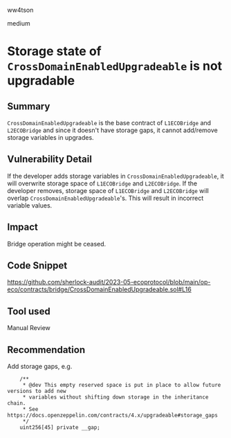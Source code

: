 ww4tson

medium

# Storage state of `CrossDomainEnabledUpgradeable` is not upgradable

## Summary
`CrossDomainEnabledUpgradeable` is the base contract of `L1ECOBridge` and `L2ECOBridge` and since it doesn't have storage gaps, it cannot add/remove storage variables in upgrades.

## Vulnerability Detail
If the developer adds storage variables in `CrossDomainEnabledUpgradeable`, it will overwrite storage space of `L1ECOBridge` and `L2ECOBridge`.
If the developer removes, storage space of `L1ECOBridge` and `L2ECOBridge` will overlap `CrossDomainEnabledUpgradeable`'s.
This will result in incorrect variable values.

## Impact
Bridge operation might be ceased.

## Code Snippet
https://github.com/sherlock-audit/2023-05-ecoprotocol/blob/main/op-eco/contracts/bridge/CrossDomainEnabledUpgradeable.sol#L16

## Tool used

Manual Review

## Recommendation
Add storage gaps, e.g.
```solidity
    /**
     * @dev This empty reserved space is put in place to allow future versions to add new
     * variables without shifting down storage in the inheritance chain.
     * See https://docs.openzeppelin.com/contracts/4.x/upgradeable#storage_gaps
     */
    uint256[45] private __gap;
```
